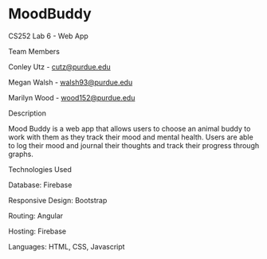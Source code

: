 # MoodBuddy
CS252 Lab 6 - Web App

Team Members


Conley Utz - cutz@purdue.edu

Megan Walsh - walsh93@purdue.edu

Marilyn Wood - wood152@purdue.edu


Description


Mood Buddy is a web app that allows users to choose an animal buddy to work with them as they track their mood and mental health. Users are able to log their mood and journal their thoughts and track their progress through graphs. 


Technologies Used


Database: Firebase

Responsive Design: Bootstrap 

Routing: Angular

Hosting: Firebase

Languages: HTML, CSS, Javascript


